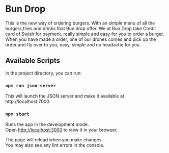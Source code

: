 # Bun Drop
This is the new way of ordering burgers. With an simple menu of all the burgers,fries and drinks that Bun drop offer. We at Bun Drop take Credit card of Swish for payment, really simple and easy for you to order a burger. When you have made a order, one of our drones comes and pick up the order and fly over to you, easy, simple and no headache for you.  

## Available Scripts

In the project directory, you can run:

### `npm run json-server`

This will launch the JSON server and make it available at http://localhost:7000 

### `npm start`

Runs the app in the development mode.\
Open [http://localhost:3000](http://localhost:3000) to view it in your browser.

The page will reload when you make changes.\
You may also see any lint errors in the console.

